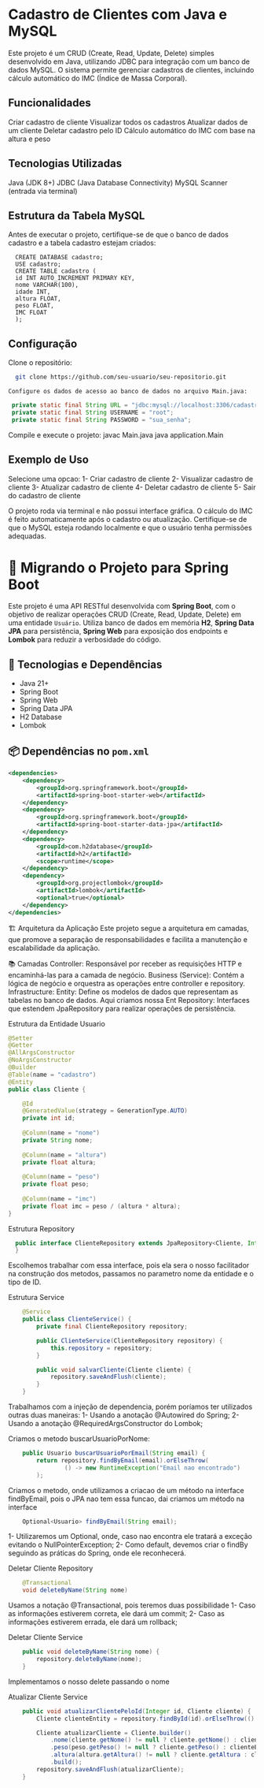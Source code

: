 # Cadastro de Clientes com Java e MySQL
 Este projeto é um CRUD (Create, Read, Update, Delete) simples desenvolvido em Java, utilizando JDBC para integração com um banco de dados MySQL. O sistema permite gerenciar cadastros de clientes, incluindo cálculo automático do IMC (Índice de Massa Corporal).

## Funcionalidades
  Criar cadastro de cliente
  Visualizar todos os cadastros
  Atualizar dados de um cliente
  Deletar cadastro pelo ID
  Cálculo automático do IMC com base na altura e peso

## Tecnologias Utilizadas
  Java (JDK 8+)
  JDBC (Java Database Connectivity)
  MySQL
  Scanner (entrada via terminal)

## Estrutura da Tabela MySQL
  Antes de executar o projeto, certifique-se de que o banco de dados cadastro e a tabela cadastro estejam criados:
```MySQL
  CREATE DATABASE cadastro;
  USE cadastro;
  CREATE TABLE cadastro (
  id INT AUTO_INCREMENT PRIMARY KEY,
  nome VARCHAR(100),
  idade INT,
  altura FLOAT,
  peso FLOAT,
  IMC FLOAT
  );
```

## Configuração
  Clone o repositório:
  ```bash
    git clone https://github.com/seu-usuario/seu-repositorio.git
 ```

    Configure os dados de acesso ao banco de dados no arquivo Main.java:
 ```java
  private static final String URL = "jdbc:mysql://localhost:3306/cadastro";
  private static final String USERNAME = "root";
  private static final String PASSWORD = "sua_senha";
  ```

  Compile e execute o projeto:
    javac Main.java
    java application.Main

## Exemplo de Uso
  Selecione uma opcao:
    1- Criar cadastro de cliente
    2- Visualizar cadastro de cliente
    3- Atualizar cadastro de cliente
    4- Deletar cadastro de cliente
    5- Sair do cadastro de cliente

O projeto roda via terminal e não possui interface gráfica.
O cálculo do IMC é feito automaticamente após o cadastro ou atualização.
Certifique-se de que o MySQL esteja rodando localmente e que o usuário tenha permissões adequadas.


# 🧩 Migrando o Projeto para Spring Boot

Este projeto é uma API RESTful desenvolvida com **Spring Boot**, com o objetivo de realizar operações CRUD (Create, Read, Update, Delete) em uma entidade `Usuário`. Utiliza banco de dados em memória **H2**, **Spring Data JPA** para persistência, **Spring Web** para exposição dos endpoints e **Lombok** para reduzir a verbosidade do código.

## 🚀 Tecnologias e Dependências

- Java 21+
- Spring Boot
- Spring Web
- Spring Data JPA
- H2 Database
- Lombok

## 📦 Dependências no `pom.xml`

```xml
<dependencies>
    <dependency>
        <groupId>org.springframework.boot</groupId>
        <artifactId>spring-boot-starter-web</artifactId>
    </dependency>
    <dependency>
        <groupId>org.springframework.boot</groupId>
        <artifactId>spring-boot-starter-data-jpa</artifactId>
    </dependency>
    <dependency>
        <groupId>com.h2database</groupId>
        <artifactId>h2</artifactId>
        <scope>runtime</scope>
    </dependency>
    <dependency>
        <groupId>org.projectlombok</groupId>
        <artifactId>lombok</artifactId>
        <optional>true</optional>
    </dependency>
</dependencies>
```

🏗️ Arquitetura da Aplicação
Este projeto segue a arquitetura em camadas, que promove a separação de responsabilidades e facilita a manutenção e escalabilidade da aplicação.

📚 Camadas
Controller: Responsável por receber as requisições HTTP e encaminhá-las para a camada de negócio.
Business (Service): Contém a lógica de negócio e orquestra as operações entre controller e repository.
Infrastructure:
    Entity: Define os modelos de dados que representam as tabelas no banco de dados. Aqui criamos nossa Ent
    Repository: Interfaces que estendem JpaRepository para realizar operações de persistência.

Estrutura da Entidade Usuario
```java
@Setter
@Getter
@AllArgsConstructor
@NoArgsConstructor
@Builder
@Table(name = "cadastro")
@Entity
public class Cliente {

	@Id
	@GeneratedValue(strategy = GenerationType.AUTO)
	private int id;
	
	@Column(name = "nome")
	private String nome; 
	
	@Column(name = "altura")
	private float altura;
	
	@Column(name = "peso")
	private float peso;
	
	@Column(name = "imc")
	private float imc = peso / (altura * altura);
}
``` 

Estrutura Repository
```java
  public interface ClienteRepository extends JpaRepository<Cliente, Integer>{
  }
```
Escolhemos trabalhar com essa interface, pois ela sera o nosso facilitador na construção dos metodos, passamos no parametro nome da entidade e o tipo de ID.

Estrutura Service
```java
	@Service
	public class ClienteService() {
		private final ClienteRepository repository;

		public ClienteService(ClienteRepository repository) {
			this.repository = repository;
		}

		public void salvarCliente(Cliente cliente) {
			repository.saveAndFlush(cliente);
		}
	}
```
Trabalhamos com a injeção de dependencia, porém poríamos ter utilizados outras duas maneiras:
1- Usando a anotação @Autowired do Spring;
2- Usando a anotação @RequiredArgsConstructor do Lombok;

Criamos o metodo buscarUsuarioPorNome:
```java
	public Usuario buscarUsuarioPorEmail(String email) {
		return repository.findByEmail(email).orElseThrow(
				() -> new RuntimeException("Email nao encontrado")
		);
```
Criamos o metodo, onde utilizamos a criacao de um método na interface findByEmail, pois o JPA nao tem essa funcao, dai criamos um método na interface
```java
	Optional<Usuario> findByEmail(String email);
```
1- Utilizaremos um Optional, onde, caso nao encontra ele tratará a exceção evitando o NullPointerException; 2- Como default, devemos criar o findBy seguindo as práticas do Spring, onde ele reconhecerá.


Deletar Cliente Repository
```java
	@Transactional
	void deleteByName(String nome)
```
Usamos a notação @Transactional, pois teremos duas possibilidade
1- Caso as informações estiverem correta, ele dará um commit;
2- Caso as informações estiverem errada, ele dará um rollback;

Deletar Cliente Service
```java
	public void deleteByName(String nome) {
		repository.deleteByName(nome);
	}
```
Implementamos o nosso delete passando o nome


Atualizar Cliente Service
```java
	public void atualizarClientePeloId(Integer id, Cliente cliente) {
		Cliente clienteEntity = repository.findById(id).orElseThrow(() -> new RuntimeException("ID nao encontrado"));

		Cliente atualizarCliente = Cliente.builder()
			.nome(cliente.getNome() != null ? cliente.getNome() : clienteEntity.getNome()
			.peso(peso.getPeso() != null ? cliente.getPeso() : clienteEntity.getPeso()
			.altura(altura.getAltura() != null ? cliente.getAltura : clienteEntity.getAltura()
			.build();
		repository.saveAndFlush(atualizarCliente);
	}
```
